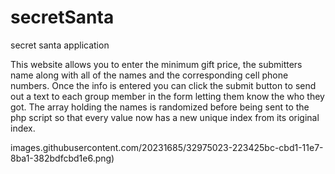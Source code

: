 # secretSanta
secret santa application 

This website allows you to enter the minimum gift price, the submitters name along with all of the names and the corresponding cell phone numbers. Once the info is entered you can click the submit button to send out a text to each group member in the form letting them know the who they got.
The array holding the names is randomized before being sent to the php script so that every value now has a new unique index from its original index. 

images.githubusercontent.com/20231685/32975023-223425bc-cbd1-11e7-8ba1-382bdfcbd1e6.png)
